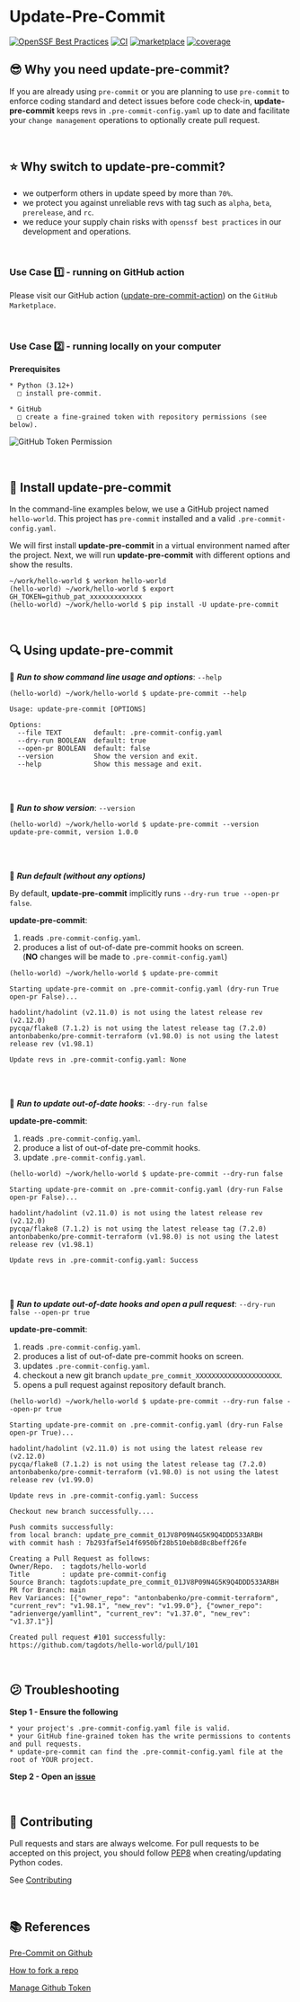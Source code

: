 # Update-Pre-Commit

[![OpenSSF Best Practices](https://www.bestpractices.dev/projects/10601/badge)](https://www.bestpractices.dev/projects/10601)
[![CI](https://github.com/tagdots/update-pre-commit/actions/workflows/ci.yaml/badge.svg)](https://github.com/tagdots/update-pre-commit/actions/workflows/ci.yaml)
[![marketplace](https://img.shields.io/endpoint?url=https://raw.githubusercontent.com/tagdots/update-pre-commit/refs/heads/badges/badges/marketplace.json)](https://github.com/marketplace/actions/update-pre-commit-action)
[![coverage](https://img.shields.io/endpoint?url=https://raw.githubusercontent.com/tagdots/update-pre-commit/refs/heads/badges/badges/coverage.json)](https://github.com/tagdots/update-pre-commit/actions/workflows/cron-tasks.yaml)

## 😎 Why you need update-pre-commit?
If you are already using `pre-commit` or you are planning to use `pre-commit` to enforce coding standard and detect issues before code check-in, **update-pre-commit** keeps revs in `.pre-commit-config.yaml` up to date and facilitate your `change management` operations to optionally create pull request.

<br>

## ⭐ Why switch to update-pre-commit?
- we outperform others in update speed by more than `70%`.
- we protect you against unreliable revs with tag such as `alpha`, `beta`, `prerelease`, and `rc`.
- we reduce your supply chain risks with `openssf best practices` in our development and operations.

<br>

### Use Case 1️⃣ - running on GitHub action
Please visit our GitHub action ([update-pre-commit-action](https://github.com/marketplace/actions/update-pre-commit-action)) on the `GitHub Marketplace`.

<br>

### Use Case 2️⃣ - running locally on your computer
**Prerequisites**
```
* Python (3.12+)
  □ install pre-commit.

* GitHub
  □ create a fine-grained token with repository permissions (see below).
```

![GitHub Token Permission](https://raw.githubusercontent.com/tagdots/update-pre-commit/refs/heads/main/assets/github_token-permissions.png)

<br>

## 🔆 Install update-pre-commit

In the command-line examples below, we use a GitHub project named `hello-world`.  This project has `pre-commit` installed and a valid `.pre-commit-config.yaml`.

We will first install **update-pre-commit** in a virtual environment named after the project.  Next, we will run **update-pre-commit** with different options and show the results.

```
~/work/hello-world $ workon hello-world
(hello-world) ~/work/hello-world $ export GH_TOKEN=github_pat_xxxxxxxxxxxxx
(hello-world) ~/work/hello-world $ pip install -U update-pre-commit
```

<br>

## 🔍 Using update-pre-commit

🏃 _**Run to show command line usage and options**_: `--help`

```
(hello-world) ~/work/hello-world $ update-pre-commit --help

Usage: update-pre-commit [OPTIONS]

Options:
  --file TEXT        default: .pre-commit-config.yaml
  --dry-run BOOLEAN  default: true
  --open-pr BOOLEAN  default: false
  --version          Show the version and exit.
  --help             Show this message and exit.
```

<br><br>

🏃 _**Run to show version**_: `--version`

```
(hello-world) ~/work/hello-world $ update-pre-commit --version
update-pre-commit, version 1.0.0
```

<br><br>

🏃 _**Run default (without any options)**_

By default, **update-pre-commit** implicitly runs `--dry-run true --open-pr false`.

**update-pre-commit**:
1. reads `.pre-commit-config.yaml`.
1. produces a list of out-of-date pre-commit hooks on screen.<br>
(**NO** changes will be made to `.pre-commit-config.yaml`)

```
(hello-world) ~/work/hello-world $ update-pre-commit

Starting update-pre-commit on .pre-commit-config.yaml (dry-run True open-pr False)...

hadolint/hadolint (v2.11.0) is not using the latest release rev (v2.12.0)
pycqa/flake8 (7.1.2) is not using the latest release tag (7.2.0)
antonbabenko/pre-commit-terraform (v1.98.0) is not using the latest release rev (v1.98.1)

Update revs in .pre-commit-config.yaml: None
```

<br><br>

🏃 _**Run to update out-of-date hooks**_: `--dry-run false`

**update-pre-commit**:
1. reads `.pre-commit-config.yaml`.
1. produce a list of out-of-date pre-commit hooks.
1. update `.pre-commit-config.yaml`.

```
(hello-world) ~/work/hello-world $ update-pre-commit --dry-run false

Starting update-pre-commit on .pre-commit-config.yaml (dry-run False open-pr False)...

hadolint/hadolint (v2.11.0) is not using the latest release rev (v2.12.0)
pycqa/flake8 (7.1.2) is not using the latest release tag (7.2.0)
antonbabenko/pre-commit-terraform (v1.98.0) is not using the latest release rev (v1.98.1)

Update revs in .pre-commit-config.yaml: Success
```

<br><br>

🏃 _**Run to update out-of-date hooks and open a pull request**_: `--dry-run false --open-pr true`

**update-pre-commit**:
1. reads `.pre-commit-config.yaml`.
1. produces a list of out-of-date pre-commit hooks on screen.
1. updates `.pre-commit-config.yaml`.
1. checkout a new git branch `update_pre_commit_XXXXXXXXXXXXXXXXXXXXX`.
1. opens a pull request against repository default branch.
```
(hello-world) ~/work/hello-world $ update-pre-commit --dry-run false --open-pr true

Starting update-pre-commit on .pre-commit-config.yaml (dry-run False open-pr True)...

hadolint/hadolint (v2.11.0) is not using the latest release rev (v2.12.0)
pycqa/flake8 (7.1.2) is not using the latest release tag (7.2.0)
antonbabenko/pre-commit-terraform (v1.98.0) is not using the latest release rev (v1.99.0)

Update revs in .pre-commit-config.yaml: Success

Checkout new branch successfully....

Push commits successfully:
from local branch: update_pre_commit_01JV8P09N4G5K9Q4DDD533ARBH
with commit hash : 7b293faf5e14f6950bf28b510eb8d8c8beff26fe

Creating a Pull Request as follows:
Owner/Repo.  : tagdots/hello-world
Title        : update pre-commit-config
Source Branch: tagdots:update_pre_commit_01JV8P09N4G5K9Q4DDD533ARBH
PR for Branch: main
Rev Variances: [{"owner_repo": "antonbabenko/pre-commit-terraform", "current_rev": "v1.98.1", "new_rev": "v1.99.0"}, {"owner_repo": "adrienverge/yamllint", "current_rev": "v1.37.0", "new_rev": "v1.37.1"}]

Created pull request #101 successfully: https://github.com/tagdots/hello-world/pull/101
```

<br>

## 😕  Troubleshooting

**Step 1 - Ensure the following**

```
* your project's .pre-commit-config.yaml file is valid.
* your GitHub fine-grained token has the write permissions to contents and pull requests.
* update-pre-commit can find the .pre-commit-config.yaml file at the root of YOUR project.
```

**Step 2 - Open an [issue][issues]**

<br>

## 🙏  Contributing

Pull requests and stars are always welcome.  For pull requests to be accepted on this project, you should follow [PEP8][pep8] when creating/updating Python codes.

See [Contributing][contributing]

<br>

## 📚 References

[Pre-Commit on Github](https://github.com/pre-commit/pre-commit-hooks)

[How to fork a repo](https://docs.github.com/en/pull-requests/collaborating-with-pull-requests/working-with-forks/fork-a-repo)

[Manage Github Token](https://docs.github.com/en/authentication/keeping-your-account-and-data-secure/managing-your-personal-access-tokens)

<br>

[contributing]: https://github.com/tagdots/update-pre-commit/blob/main/CONTRIBUTING.md
[issues]: https://github.com/tagdots/update-pre-commit/issues
[pep8]: https://google.github.io/styleguide/pyguide.html
